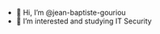 - 👋 Hi, I’m @jean-baptiste-gouriou
- 👀 I’m interested and studying  IT Security

<!---
jean-baptiste-gouriou/jean-baptiste-gouriou is a ✨ special ✨ repository because its `README.md` (this file) appears on your GitHub profile.
You can click the Preview link to take a look at your changes.
--->
